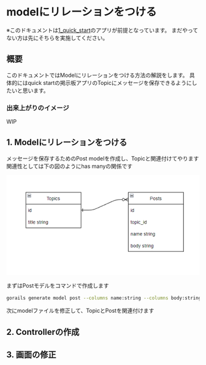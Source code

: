 # modelにリレーションをつける

※このドキュメントは[1_quick_start](./1_quick_start.md)のアプリが前提となっています。
まだやってない方は先にそちらを実施してください。

## 概要

このドキュメントではModelにリレーションをつける方法の解説をします。
具体的にはquick startの掲示板アプリのTopicにメッセージを保存できるようにしたいと思います。

### 出来上がりのイメージ

WIP

## 1. Modelにリレーションをつける

メッセージを保存するためのPost modelを作成し、Topicと関連付けてやります
関連性としては下の図のようにhas manyの関係です

![image](./assets/relations.png)

まずはPostモデルをコマンドで作成します

```bash
gorails generate model post --columns name:string --columns body:string --columns topic_id:string 
```

次にmodelファイルを修正して、TopicとPostを関連付けます

## 2. Controllerの作成

## 3. 画面の修正
